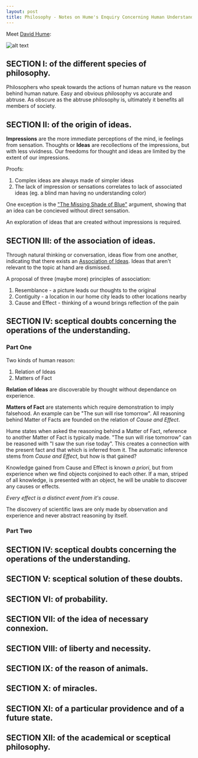 ```yaml
---
layout: post
title: Philosophy - Notes on Hume's Enquiry Concerning Human Understanding
---
```


Meet [David Hume](http://en.wikipedia.org/wiki/David_Hume):

![alt text](http://upload.wikimedia.org/wikipedia/commons/thumb/e/ea/Painting_of_David_Hume.jpg/220px-Painting_of_David_Hume.jpg "Cool hat right?")

## SECTION I: of the different species of philosophy.

Philosophers who speak towards the actions of human nature vs the reason behind human nature. Easy and obvious philosophy vs accurate and abtruse. As obscure as the abtruse philosophy is, ultimately it benefits all members of society. 

## SECTION II: of the origin of ideas.

**Impressions** are the more immediate perceptions of the mind, ie feelings from sensation. Thoughts or **Ideas** are recollections of the impressions, but with less vividness. Our freedoms for thought and ideas are limited by the extent of our impressions.

Proofs:

1. Complex ideas are always made of simpler ideas
2. The lack of impression or sensations correlates to lack of associated ideas (eg. a blind man having no understanding color)

One exception is the ["The Missing Shade of Blue"](http://en.wikipedia.org/wiki/The_Missing_Shade_of_Blue) argument, showing that an idea can be concieved without direct sensation.

An exploration of ideas that are created without impressions is required.

## SECTION III: of the association of ideas.

Through natural thinking or conversation, ideas flow from one another, indicating that there exists an [Association of Ideas](http://en.wikipedia.org/wiki/Association_of_ideas). Ideas that aren't relevant to the topic at hand are dismissed. 

A proposal of three (maybe more) principles of association:

1. Resemblance - a picture leads our thoughts to the original
2. Contiguity - a location in our home city leads to other locations nearby
3. Cause and Effect - thinking of a wound brings reflection of the pain

## SECTION IV: sceptical doubts concerning the operations of the understanding.

### Part One

Two kinds of human reason:

1. Relation of Ideas
2. Matters of Fact

**Relation of Ideas** are discoverable by thought without dependance on experience.

**Matters of Fact** are statements which require demonstration to imply falsehood. An example can be "The sun will rise tomorrow". All reasoning behind Matter of Facts are founded on the relation of *Cause and Effect*. 

Hume states when asked the reasoning behind a Matter of Fact, reference to another Matter of Fact is typically made. "The sun will rise tomorrow" can be reasoned with "I saw the sun rise today". This creates a connection with the present fact and that which is inferred from it. The automatic inference stems from *Cause and Effect*, but how is that gained?

Knowledge gained from Cause and Effect is known *a priori*, but from experience when we find objects conjoined to each other. If a man, striped of all knowledge, is presented with an object, he will be unable to discover any causes or effects.

*Every effect is a distinct event from it's cause*.

The discovery of scientific laws are only made by observation and experience and never abstract reasoning by itself.

### Part Two


## SECTION IV: sceptical doubts concerning the operations of the understanding.
## SECTION V: sceptical solution of these doubts.
## SECTION VI: of probability.
## SECTION VII: of the idea of necessary connexion.
## SECTION VIII: of liberty and necessity.
## SECTION IX: of the reason of animals.
## SECTION X: of miracles.
## SECTION XI: of a particular providence and of a future state.
## SECTION XII: of the academical or sceptical philosophy.

